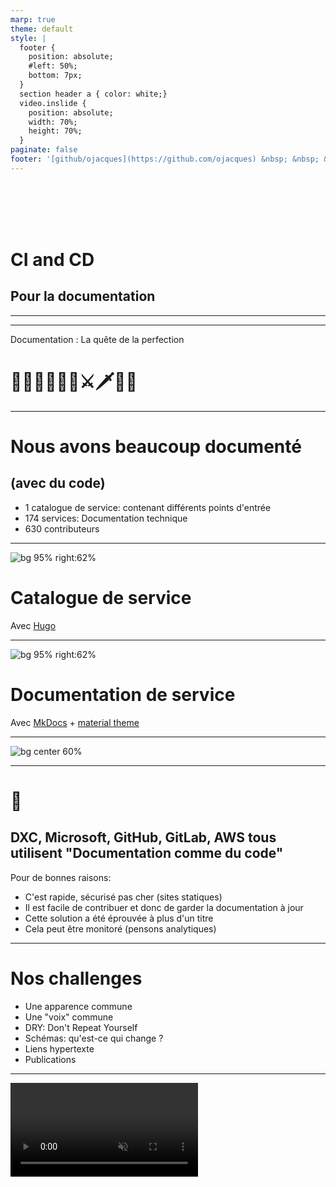 ```yaml
---
marp: true
theme: default
style: |
  footer {
    position: absolute;
    #left: 50%;
    bottom: 7px;
  }
  section header a { color: white;}
  video.inslide {
    position: absolute;
    width: 70%;
    height: 70%;
  }
paginate: false
footer: '[github/ojacques](https://github.com/ojacques) &nbsp; &nbsp; &nbsp; &nbsp; &nbsp; &nbsp; [github/angegar](https://github.com/angegar)'
---
```

<!--backgroundImage: url('https://github.com/documentation-as-code/ci-cd-for-documentation/raw/main/slides/title.jpg')-->
<br/>
<br/>
<br/>
<br/>

# CI and CD
## Pour la documentation

<!-- 
speaker: Olivier

Thank you. Today, Laurent and I are going to talk about "Documentation as Code" and more specifically CI and CD for documentation.

But first, let us introduce ourselves:

Speakers: Olivier & Laurent
- Short intro

(NOTE: embed Olivier & Laurent's faces / OBS)

Laurent:
Hello I am Laurent, I also work for DXC Technology where I am acting internally as a DevOps Coach and externally as a CI and CD expert. I hope we will manage to show you the benefits of the CI and CD practices for documentation as code, as well as how easy it is to do it.
-->

---
<!--backgroundImage: url('https://github.com/documentation-as-code/ci-cd-for-documentation/raw/main/slides/dxc.jpg')-->

<!--
speaker: Olivier

Laurent and I both work for DXC technology customers. DXC technology is a global IT services leader.

With 19.6B$ of revenues, 6000 customers and 138000 employees across 70 countries, we are - in many dimensions - big.

-->

---
<!--backgroundImage: url('https://github.com/documentation-as-code/ci-cd-for-documentation/raw/main/slides/simple.jpg')-->

Documentation : La quête de la perfection

# 🏰🦄🤴👸🐴👻⚔🗡🏴‍☠️

<!-- 

Back to this presentation. 

This presentation is an experience report, because we have learned so much from others through this format.

This presentation is about our quest: the quest for great documentation.

Previously, 
- our documentation was the last thing we would do,
- it had spelling and syntax mistakes,
- we were using the passive voice, but sometimes the active voice
- it was often inaccurate,
- a few were able to fix it and we had to contact them through email,
- several authors could not work on the same piece of documentation without going through lengthy merges,
- and links would break very often without us even knowing.

Today, it's a very different situation
- we have one service catalog and 174 services documented
- documentation readers can contribute to the documentation using a Pull Request
- we can report bugs and fix them
- documentation changes go through a series of tests and gates
- it's bigger yet more thorough and precise than ever
- It has the same look & feel
- it's written in the same style

-->

---

# Nous avons beaucoup documenté

## (avec du code)

- 1 catalogue de service: contenant différents points d'entrée
- 174 services: Documentation technique
- 630 contributeurs

<!--

The context for the experience report is our own company (but we do that with our customers too):
- A platform which provides intelligence, orchestration, and automation capabilities to our managed service offerings
- 630 contributors (developers, testers, scrum masters)
- 1 "service catalog" site
- 174 services documented

-->

---

![bg 95% right:62%](https://github.com/documentation-as-code/ci-cd-for-documentation/raw/main/slides/service-catalog-hugo.gif)

# Catalogue de service
Avec [Hugo](https://gohugo.io/)

<!--
Speaker: Olivier

We have 2 types of documentation: 
- Service catalog
- Service documentation

Service catalog:
- Marketing / catalog site: mix of text, benefits, highlights, videos
-->
---

![bg 95% right:62%](https://github.com/documentation-as-code/ci-cd-for-documentation/raw/main/slides/service-documentation-mkdocs.gif)

# Documentation de service
Avec [MkDocs](https://www.mkdocs.org/) +
[material theme](https://squidfunk.github.io/mkdocs-material/)

<!--
Speaker: Olivier

The documentation for each service leverages Mkdocs which we love because it's very close to markdown and does not require a separate git repository.

-->

---

![bg center 60%](https://github.com/documentation-as-code/ci-cd-for-documentation/raw/main/slides/doc-site.jpg)

<!--
Speaker: Olivier

-->
---
# 🤯

## DXC, Microsoft, GitHub, GitLab, AWS tous utilisent "Documentation comme du code"

Pour de bonnes raisons:

- C'est rapide, sécurisé pas cher (sites statiques)
- Il est facile de contribuer et donc de garder la documentation à jour
- Cette solution a été éprouvée à plus d'un titre
- Cela peut être monitoré (pensons analytiques)

<!--
Fast, secure and cheap (static sites)
  - Comparing to WordPress/Drupal/Confluence type solutions
  - More secure (no DB to hack)
  - Portable (even offline)
Easier to contribute to / keep up-to-date
  - The pull request / merge request workflow fully applies
Battle test documentation
Monitoring:
  - "Is this page useful?"
  - Analytics: like Google Analytics or Open Source alternative: Matomo
  - Reader journey, what is useful
-->

---

# Nos challenges

- Une apparence commune
- Une "voix" commune
- DRY: Don't Repeat Yourself
- Schémas: qu'est-ce qui change ?
- Liens hypertexte
- Publications

<!--
speaker: Olivier

-->
---
<video loop class="inslide" src="https://github.com/documentation-as-code/ci-cd-for-documentation/raw/main/slides/gource.mp4" autoplay muted />

<!--
speaker: Olivier

This video is a visualization of our service catalog repository documentation, as it evolves.

In summary, we needed to build great documentation, at scale, battle tested and ensure it would not break over time.

Looks like code to us!

-->

---

![bg right 80%](https://github.com/documentation-as-code/ci-cd-for-documentation/raw/main/slides/ci-cd-for-doc.gif)

# CI and CD for documentation

CI

- Correction orthographique
- Acronymes approuvés / dictionnaire personnalisé
- Une seule voix
- Contrôle périodique des liens morts

CD

- Publication automatique

<!--
Speaker: Olivier

-->

---

![bg](https://github.com/documentation-as-code/ci-cd-for-documentation/raw/main/slides/title.jpg)
<br/>
<br/>

# En pratique

<!--
Speaker: Laurent

Hi, during the second part of the talk, I will give you a brief overview of the state of the art about CI/CD tools for documentation as code.

Let's start with the development environment, which environment is required ?
-->

---
![bg right 90%](https://github.com/documentation-as-code/ci-cd-for-documentation/raw/main/slides/vscode.jpg)
# Création de contenu

Utilisation de [`Markdown`](https://guides.github.com/features/mastering-markdown/)

Avec votre éditeur préféré :

- [IntelliJ](https://www.jetbrains.com/help/idea/markdown.html#navigation)
- [Eclipse](https://marketplace.eclipse.org/content/markdown-text-editor)
- [VSCode](https://code.visualstudio.com/docs/languages/markdown) 👈

<!--
Speaker: Laurent

To write the documentation we use the Markdown language. Yes, I said language. Indeed, you write your documentation in your native language then you surround it with decorators which will modify the format.

There is no need to have developer skills, the Markdown syntax is easy to use.

-->

---
![bg right 90%](https://github.com/hediet/vscode-drawio/raw/master/docs/drawio-png.gif)
# Création (1)

## Rajouter des extensions

- [markdownlint](https://marketplace.visualstudio.com/items?itemName=DavidAnson.vscode-markdownlint) (pour la syntaxe)
- [Draw.io](https://marketplace.visualstudio.com/items?itemName=hediet.vscode-drawio) (pour les schémas)
- [PlantUML](https://github.com/qjebbs/vscode-plantuml) (pour les schémas comme du code)
- [Marp](https://marketplace.visualstudio.com/items?itemName=marp-team.marp-vscode) (pour les transparents)

<!--
Speaker: Laurent

Most of the integrated development environments (IDE) can be enhanced with multiple plugins. Here is a short list of what we used to use.
-->
---
![bg right 90%](https://github.com/documentation-as-code/ci-cd-for-documentation/raw/main/slides/codespaces.jpg)

# Création (2)

## GitHub [Codespaces](https://github.com/features/codespaces) ou GitPod

- Édition directe dans le navigateur
- Plus facile pour les éditeurs techniques:
  pas de `git clone/branch/push`
  `git reset origin/main --hard`
- Une liste d'extension propre au projet

<!--
Speaker: Laurent

GitHub offers an online VSCode instance attached to your GitHub repository. The Codespaces feature allows all the developer to share the same set of extensions as this configuration is automatically shared across the development environment attached to the project.
-->
---
# Création (3)

## Faîtes votre choix

- [Jekyll](https://jekyllrb.com/) 🤐
- [Hugo](https://gohugo.io/): puissant, léger, rapide 👈
- [Marp](https://marp.app/): transparents / présentations
- [MkDocs](https://www.mkdocs.org/) + [material theme](https://squidfunk.github.io/mkdocs-material/) 👈

<!--

- Jekyll : Based on Ruby, it's hard to configure for a non developer users especially under windows => hard to contribute
- Hugo:
  - HTML + go template for documentation
  - Far from standard markdown => hard for non dev users
  - shortcodes: like macro, for documentation. Ensures uniformity
  - Recommended if you need to have multiple page template in your web site

- Marp:
  - Excellent to generate slide deck
  - Follow Markdown syntax
  - Presenter view
  - Template with CSS
  - Extensible
  - Output PPTX, PDF, PNG, JPEG
- MkDocs:
  - Follow Markdown syntax
  - Closest to plain markdown, great for tech docs
  - Can integrate native HTML web page => Can integrate Marp outputs
-->
---
# Orchestration

- GitHub Actions
- GitLab CI
- Jenkins (`Jenkinsfile`) 👈
- AWS code pipeline
- Azure DevOps

<!--
Speaker: Laurent

Use your favorite orchestration tool to deploy your documentation.
Those tools now offer predefined features to ease your pipeline;

We will see a set of GitHub Market Actions used in this documentation pipeline.
-->
---
# CI: Linter

## CLI linter

- [github super-linter](https://github.com/github/super-linter)
- [markdownlint](https://github.com/DavidAnson/markdownlint)
![bg right 80%](https://github.com/documentation-as-code/ci-cd-for-documentation/raw/main/slides/linter.png)

## Linter dans l'éditeur

- [VS Code markdownlint extension](https://marketplace.visualstudio.com/items?itemName=DavidAnson.vscode-markdownlint)

<!--
We use linters to check code "doc" quality.

2 types of linters
- CLI: to be integrated in the pipeline 
- Editor: check syntax as you type, before commit and push

-->

---
# CI: orthographe

## En ligne de commande

![bg 90% right](https://github.com/documentation-as-code/ci-cd-for-documentation/raw/main/slides/spellcheck_code.png)

- [spellcheck-github-actions](https://github.com/rojopolis/spellcheck-github-actions)
- [spellchecker-cli](https://github.com/tbroadley/spellchecker-cli)

## Dans l'éditeur

- [VS Code code-spell-checker extension](https://marketplace.visualstudio.com/items?itemName=streetsidesoftware.code-spell-checker)

<!-- 
Identically, we can find CLI spell checker and Editor one

Work with direction of exception and custom dictionary
-->

---
# CI: Vérification liens hypertexte

![bg right:62% 95%](https://github.com/documentation-as-code/ci-cd-for-documentation/raw/main/slides/markdown-link-check.jpg)

## Liens morts

[markdown-link-check](https://github.com/tcort/markdown-link-check)

<!-- 
Links must be checked regularly (cron) as they break without you doing any change.

-->
---

![bg right:65% 95%](https://github.com/documentation-as-code/ci-cd-for-documentation/raw/main/slides/style-vale.jpg)

# CI: Tester (4)

## Style / voix

[Vale](https://github.com/errata-ai/vale)

<!--

Used to ensure your a vocabulary style guide.
-->
---
# Publication (CD)

![bg right 95%](https://github.com/documentation-as-code/ci-cd-for-documentation/raw/main/slides/github_actions.png)

## Hébergement GIT

GitHub, GitLab, Bitbucket

## Hébergement web

- [GitHub pages](https://pages.github.com/) 👈
- [GitLab pages](https://docs.gitlab.com/ee/user/project/pages/)
- [Netlify](https://www.netlify.com/)
- Un bucket AWS S3 👈

<!--

You don't have to spin up a virtual machine or server to host your documentation site. Major Source Code Management applications already host web pages.
-->
---
![bg right:58% 72%](https://github.com/documentation-as-code/ci-cd-for-documentation/raw/main/slides/github_template.png)
# Démarrage rapide

Facilitez vous la vie avec les :

- [GitHub templates](https://docs.github.com/en/free-pro-team@latest/github/creating-cloning-and-archiving-repositories/creating-a-template-repository)
- [GitLab project templates](https://docs.gitlab.com/ee/gitlab-basics/create-project.html#project-templates)

<!--
Speaker: Laurent

We have been using GitHub template to ease the creation of Documentation As Code

-->
---
# Merci 🙏
